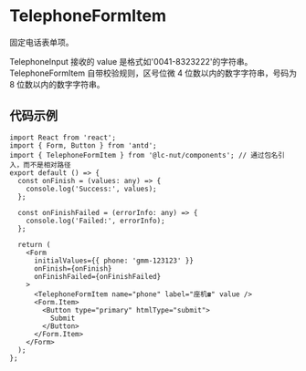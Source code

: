 # TelephoneFormItem

固定电话表单项。

TelephoneInput 接收的 value 是格式如'0041-8323222'的字符串。
TelephoneFormItem 自带校验规则，区号位微 4 位数以内的数字字符串，号码为 8 位数以内的数字字符串。

## 代码示例

```tsx
import React from 'react';
import { Form, Button } from 'antd';
import { TelephoneFormItem } from '@lc-nut/components'; // 通过包名引入，而不是相对路径
export default () => {
  const onFinish = (values: any) => {
    console.log('Success:', values);
  };

  const onFinishFailed = (errorInfo: any) => {
    console.log('Failed:', errorInfo);
  };

  return (
    <Form
      initialValues={{ phone: 'gmm-123123' }}
      onFinish={onFinish}
      onFinishFailed={onFinishFailed}
    >
      <TelephoneFormItem name="phone" label="座机☎️" value />
      <Form.Item>
        <Button type="primary" htmlType="submit">
          Submit
        </Button>
      </Form.Item>
    </Form>
  );
};
```

<API src="../../packages/components/src/TelephoneFormItem/index.tsx" ></API>
